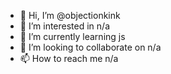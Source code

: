 - 👋 Hi, I’m @objectionkink
- 👀 I’m interested in n/a
- 🌱 I’m currently learning js
- 💞️ I’m looking to collaborate on n/a
- 📫 How to reach me n/a

<!---
objectionkink/objectionkink is a ✨ special ✨ repository because its `README.md` (this file) appears on your GitHub profile.
You can click the Preview link to take a look at your changes.
--->
